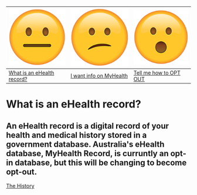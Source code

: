 | ![](neutral.png)| ![](confused.png) | ![](surprised.png) |
| --- | --- | --- |
| [What is an eHealth record?](context) | [I want info on MyHealth](history) | [Tell me how to OPT OUT](landing) |

# What is an eHealth record?

## An eHealth record is a digital record of your health and medical history stored in a government database. Australia's eHealth database, MyHealth Record, is curruntly an opt-in database, but this will be changing to become opt-out.

[The History](history)
